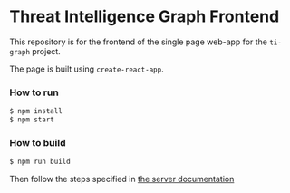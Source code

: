 # Threat Intelligence Graph Frontend

This repository is for the frontend of the single page web-app for the `ti-graph` project.

The page is built using `create-react-app`.

### How to run

```bash
$ npm install
$ npm start
```

### How to build

```bash
$ npm run build
```

Then follow the steps specified in [the server documentation](https://github.com/CYBEX-P/ti-graph/blob/master/README.md)
